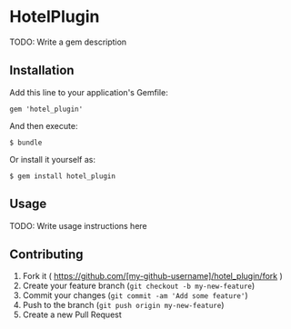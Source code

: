 # HotelPlugin

TODO: Write a gem description

## Installation

Add this line to your application's Gemfile:

    gem 'hotel_plugin'

And then execute:

    $ bundle

Or install it yourself as:

    $ gem install hotel_plugin

## Usage

TODO: Write usage instructions here

## Contributing

1. Fork it ( https://github.com/[my-github-username]/hotel_plugin/fork )
2. Create your feature branch (`git checkout -b my-new-feature`)
3. Commit your changes (`git commit -am 'Add some feature'`)
4. Push to the branch (`git push origin my-new-feature`)
5. Create a new Pull Request
